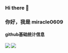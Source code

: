 ### Hi there 👋

<!--
**miracle0609/miracle0609** is a ✨ _special_ ✨ repository because its `README.md` (this file) appears on your GitHub profile.

Here are some ideas to get you started:

- 🔭 I’m currently working on ...
- 🌱 I’m currently learning ...
- 👯 I’m looking to collaborate on ...
- 🤔 I’m looking for help with ...
- 💬 Ask me about ...
- 📫 How to reach me: ...
- 😄 Pronouns: ...
- ⚡ Fun fact: ...
-->
### 你好，我是 miracle0609

#### github基础统计信息
<a href="https://github.com/miracle0609">
  <img align="left" src="https://github-readme-stats.vercel.app/api?username=miracle0609&count_private=true&show_icons=true&theme=radical" />
</a>

<a href="https://github.com/miracle0609">
  <img align="center" src="https://github-readme-stats.vercel.app/api/top-langs/?username=miracle0609&layout=compact" />
</a>
